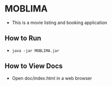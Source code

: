 # MOBLIMA
- This is a movie listing and booking application

## How to Run
- `java -jar MOBLIMA.jar`

## How to View Docs
- Open doc/index.html in a web browser